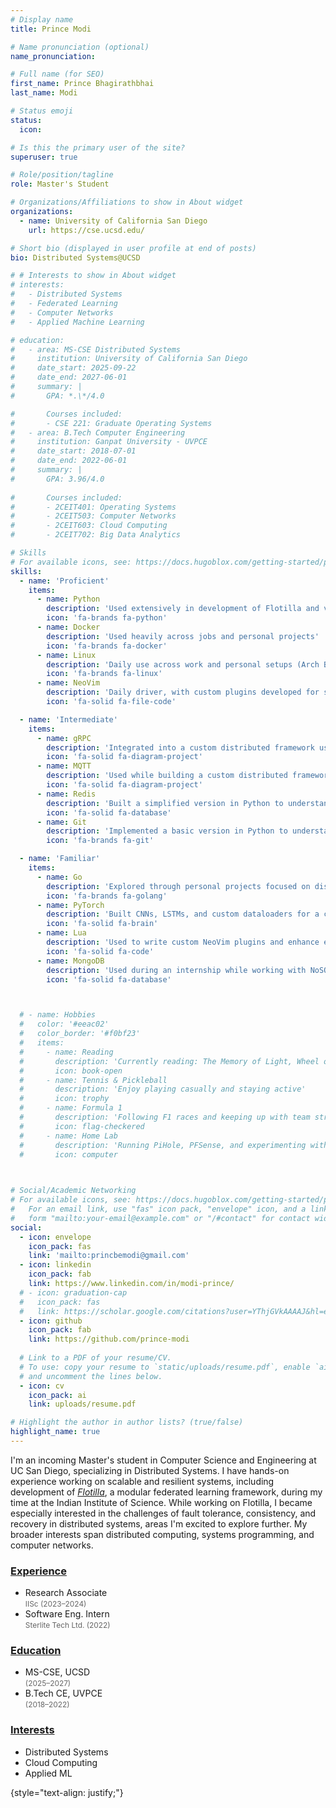 ```yaml
---
# Display name
title: Prince Modi

# Name pronunciation (optional)
name_pronunciation: 

# Full name (for SEO)
first_name: Prince Bhagirathbhai
last_name: Modi

# Status emoji
status:
  icon: 

# Is this the primary user of the site?
superuser: true

# Role/position/tagline
role: Master's Student

# Organizations/Affiliations to show in About widget
organizations:
  - name: University of California San Diego
    url: https://cse.ucsd.edu/

# Short bio (displayed in user profile at end of posts)
bio: Distributed Systems@UCSD

# # Interests to show in About widget
# interests:
#   - Distributed Systems
#   - Federated Learning
#   - Computer Networks
#   - Applied Machine Learning

# education:
#   - area: MS-CSE Distributed Systems
#     institution: University of California San Diego
#     date_start: 2025-09-22
#     date_end: 2027-06-01
#     summary: |
#       GPA: *.\*/4.0

#       Courses included:
#       - CSE 221: Graduate Operating Systems
#   - area: B.Tech Computer Engineering
#     institution: Ganpat University - UVPCE
#     date_start: 2018-07-01
#     date_end: 2022-06-01
#     summary: |
#       GPA: 3.96/4.0
      
#       Courses included:
#       - 2CEIT401: Operating Systems
#       - 2CEIT503: Computer Networks
#       - 2CEIT603: Cloud Computing
#       - 2CEIT702: Big Data Analytics

# Skills
# For available icons, see: https://docs.hugoblox.com/getting-started/page-builder/#icons
skills:
  - name: 'Proficient'
    items:
      - name: Python
        description: 'Used extensively in development of Flotilla and various personal projects'
        icon: 'fa-brands fa-python'
      - name: Docker
        description: 'Used heavily across jobs and personal projects'
        icon: 'fa-brands fa-docker'
      - name: Linux
        description: 'Daily use across work and personal setups (Arch BTW😝)'
        icon: 'fa-brands fa-linux'
      - name: NeoVim
        description: 'Daily driver, with custom plugins developed for specific workflows'
        icon: 'fa-solid fa-file-code'

  - name: 'Intermediate'
    items:
      - name: gRPC
        description: 'Integrated into a custom distributed framework using ProtoBuf definitions'
        icon: 'fa-solid fa-diagram-project'
      - name: MQTT
        description: 'Used while building a custom distributed framework and homelab projects'
        icon: 'fa-solid fa-diagram-project'
      - name: Redis
        description: 'Built a simplified version in Python to understand the internals'
        icon: 'fa-solid fa-database'
      - name: Git
        description: 'Implemented a basic version in Python to understand internal mechanisms'
        icon: 'fa-brands fa-git'

  - name: 'Familiar'
    items:
      - name: Go
        description: 'Explored through personal projects focused on distributed systems'
        icon: 'fa-brands fa-golang'
      - name: PyTorch
        description: 'Built CNNs, LSTMs, and custom dataloaders for a custom federated learning framework'
        icon: 'fa-solid fa-brain'
      - name: Lua
        description: 'Used to write custom NeoVim plugins and enhance editor behavior'
        icon: 'fa-solid fa-code'
      - name: MongoDB
        description: 'Used during an internship while working with NoSQL data models'
        icon: 'fa-solid fa-database'



  # - name: Hobbies
  #   color: '#eeac02'
  #   color_border: '#f0bf23'
  #   items:
  #     - name: Reading
  #       description: 'Currently reading: The Memory of Light, Wheel of Time Book 14, Dune Book 1'
  #       icon: book-open
  #     - name: Tennis & Pickleball
  #       description: 'Enjoy playing casually and staying active'
  #       icon: trophy
  #     - name: Formula 1
  #       description: 'Following F1 races and keeping up with team strategies and tech'
  #       icon: flag-checkered
  #     - name: Home Lab
  #       description: 'Running PiHole, PFSense, and experimenting with network setups'
  #       icon: computer

  

# Social/Academic Networking
# For available icons, see: https://docs.hugoblox.com/getting-started/page-builder/#icons
#   For an email link, use "fas" icon pack, "envelope" icon, and a link in the
#   form "mailto:your-email@example.com" or "/#contact" for contact widget.
social:
  - icon: envelope
    icon_pack: fas
    link: 'mailto:princbemodi@gmail.com'
  - icon: linkedin
    icon_pack: fab
    link: https://www.linkedin.com/in/modi-prince/
  # - icon: graduation-cap 
  #   icon_pack: fas
  #   link: https://scholar.google.com/citations?user=YThjGVkAAAAJ&hl=en
  - icon: github
    icon_pack: fab
    link: https://github.com/prince-modi
    
  # Link to a PDF of your resume/CV.
  # To use: copy your resume to `static/uploads/resume.pdf`, enable `ai` icons in `params.yaml`,
  # and uncomment the lines below.
  - icon: cv
    icon_pack: ai
    link: uploads/resume.pdf

# Highlight the author in author lists? (true/false)
highlight_name: true
---
```


I'm an incoming Master's student in Computer Science and Engineering at UC San Diego, specializing in Distributed Systems. I have hands-on experience working on scalable and resilient systems, including development of [*Flotilla*](https://github.com/dream-lab/flotilla/), a modular federated learning framework, during my time at the Indian Institute of Science. While working on Flotilla, I became especially interested in the challenges of fault tolerance, consistency, and recovery in distributed systems, areas I'm excited to explore further. My broader interests span distributed computing, systems programming, and computer networks. 

<div class="container">
  <div class="row">
    <!-- Experience Column -->
    <div class="col-12 col-md-4 mb-4">
      <a href=#experience><h3>Experience</h3></a>
      <ul class="fa-ul">
        <li>
          <a href="#iisc"><span class="fa-li"><i class="fas fa-briefcase"></i></span></a>
          Research Associate<br/>
          <span style="font-size: 0.85em; color: #666;">IISc (2023–2024)</span>
        </li>
        <li>
          <a href="#intern"><span class="fa-li"><i class="fas fa-briefcase"></i></span></a>
          Software Eng. Intern<br/>
          <span style="font-size: 0.85em; color: #666;">Sterlite Tech Ltd. (2022)</span> 
        </li>
      </ul>
    </div>
    <!-- Education Column -->
    <div class="col-12 col-md-4 mb-4">
      <a href=#education><h3>Education</h3></a>
      <ul class="fa-ul">
        <li>
          <a href="#ucsd"><span class="fa-li"><i class="fas fa-graduation-cap"></i></span></a>
          MS-CSE, UCSD <br/>
          <span style="font-size: 0.85em; color: #666;">(2025–2027)</span>
        </li>
        <li>
          <a href="#guni"><span class="fa-li"><i class="fas fa-graduation-cap"></i></span></a>
          B.Tech CE, UVPCE <br/>
          <span style="font-size: 0.85em; color: #666;">(2018–2022)</span>
        </li>
      </ul>
</div>
    <!-- Interest Column -->
    <div class="col-12 col-md-4 mb-4">
      <a href=#hobbies><h3>Interests</h3></a>
      <ul class="fa-ul">
        <li class="mb-3">
          <a href="/tag/distributed-systems"><span class="fa-li"><i class="fas fa-server"></i></span></a>
          Distributed Systems
        </li>
        <li class="mb-3">
          <a href="/tag/cloud-computing"><span class="fa-li"><i class="fas fa-cloud"></i></span></a>
          Cloud Computing
        </li>
        <li class="mb-3">
          <a href="/tag/applied-machine-learning"><span class="fa-li"><i class="fas fa-brain"></i></span></a>
          Applied ML
        </li>        
      </ul>
    </div>
  </div>
</div>



{style="text-align: justify;"}
